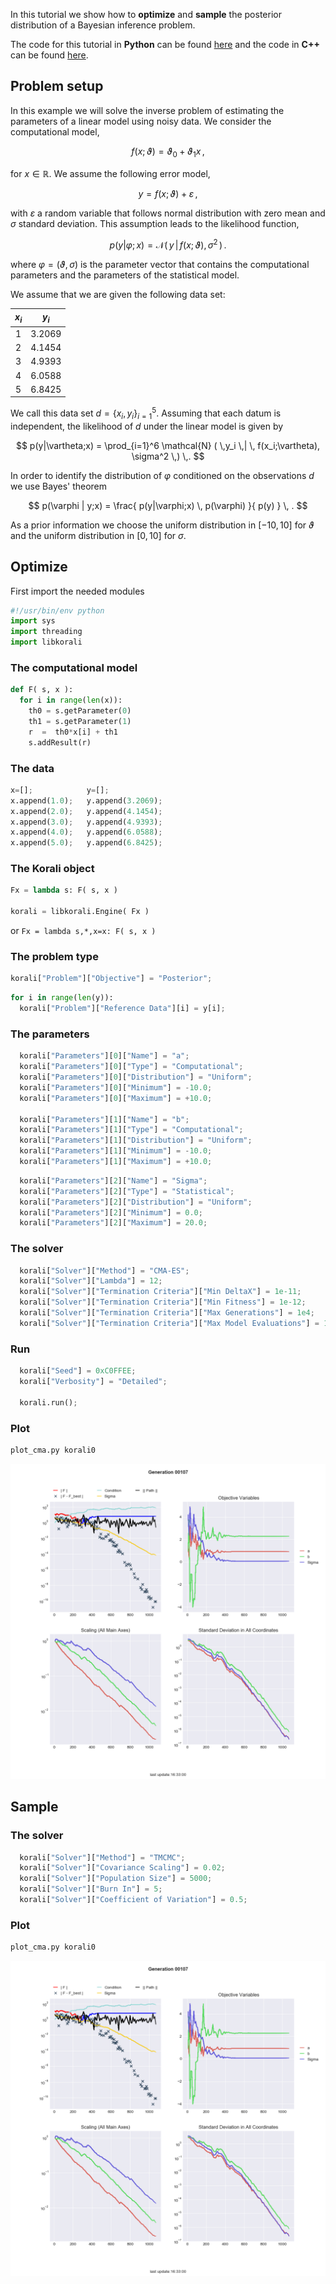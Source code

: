 

In this tutorial we show how to **optimize** and **sample** the posterior
distribution of a Bayesian inference problem.


The code for this tutorial in **Python** can be found [here](https://github.com/cselab/skorali/blob/master/examples/python/quick_start/posterior.py) and the code in **C++** can be found [here](https://github.com/cselab/skorali/blob/master/examples/cxx/quick_start/posterior.cpp).



## Problem setup
In this example we will solve the inverse problem of estimating the parameters
of a linear model using noisy data. We consider the computational model,

$$
f(x;\vartheta) = \vartheta_0 + \vartheta_1 x \,,
$$

for $x\in\mathbb{R}$. We assume the following error model,

$$
y = f(x;\vartheta) + \varepsilon \,,
$$

with $\varepsilon$ a random variable that follows normal distribution with zero
mean and $\sigma$ standard deviation. This assumption leads to the likelihood
function,

$$
p(y|\varphi;x) = \mathcal{N} ( \,y \,| \, f(x;\vartheta), \sigma^2 \,) \,.
$$

where $\varphi=(\vartheta,\sigma)$ is the parameter vector that contains the
computational parameters and the parameters of the statistical model.

We assume that we are given the following data set:

<center>

| $x_i$  | $y_i$  |
|:-:|:-:|
| 1  | 3.2069  |
| 2  | 4.1454  |
| 3  | 4.9393  |
| 4  | 6.0588  |
| 5  | 6.8425  |

</center>

We call this data set $d=\{x_i,y_i\}_{i=1}^5$. Assuming that each datum is
independent, the likelihood of $d$ under the linear model is given by

$$
p(y|\vartheta;x) = \prod_{i=1}^6 \mathcal{N} ( \,y_i \,| \, f(x_i;\vartheta), \sigma^2 \,) \,.
$$

In order to identify the distribution of $\varphi$ conditioned on the observations $d$
we use Bayes' theorem

$$
p(\varphi | y;x) = \frac{ p(y|\varphi;x) \, p(\varphi) }{ p(y) } \, .
$$


As a prior information we choose the uniform distribution in $[-10,10]$ for $\vartheta$
and the uniform distribution in $[0,10]$ for $\sigma$.







## Optimize
First import the needed modules
```python
#!/usr/bin/env python
import sys
import threading
import libkorali
```


### The computational model

```python
def F( s, x ):
  for i in range(len(x)):
    th0 = s.getParameter(0)
    th1 = s.getParameter(1)
    r  =  th0*x[i] + th1
    s.addResult(r)

```

### The data
```python
x=[];            y=[];
x.append(1.0);   y.append(3.2069);
x.append(2.0);   y.append(4.1454);
x.append(3.0);   y.append(4.9393);
x.append(4.0);   y.append(6.0588);
x.append(5.0);   y.append(6.8425);
```

### The Korali object
```python
Fx = lambda s: F( s, x )

korali = libkorali.Engine( Fx )
```

or `Fx = lambda s,*,x=x: F( s, x )`


### The problem type
```python
korali["Problem"]["Objective"] = "Posterior";
```

```python
for i in range(len(y)):
  korali["Problem"]["Reference Data"][i] = y[i];
```

### The parameters
```python
  korali["Parameters"][0]["Name"] = "a";
  korali["Parameters"][0]["Type"] = "Computational";
  korali["Parameters"][0]["Distribution"] = "Uniform";
  korali["Parameters"][0]["Minimum"] = -10.0;
  korali["Parameters"][0]["Maximum"] = +10.0;

  korali["Parameters"][1]["Name"] = "b";
  korali["Parameters"][1]["Type"] = "Computational";
  korali["Parameters"][1]["Distribution"] = "Uniform";
  korali["Parameters"][1]["Minimum"] = -10.0;
  korali["Parameters"][1]["Maximum"] = +10.0;
```

```python
  korali["Parameters"][2]["Name"] = "Sigma";
  korali["Parameters"][2]["Type"] = "Statistical";
  korali["Parameters"][2]["Distribution"] = "Uniform";
  korali["Parameters"][2]["Minimum"] = 0.0;
  korali["Parameters"][2]["Maximum"] = 20.0;
```

### The solver
```python
  korali["Solver"]["Method"] = "CMA-ES";
  korali["Solver"]["Lambda"] = 12;
  korali["Solver"]["Termination Criteria"]["Min DeltaX"] = 1e-11;
  korali["Solver"]["Termination Criteria"]["Min Fitness"] = 1e-12;
  korali["Solver"]["Termination Criteria"]["Max Generations"] = 1e4;
  korali["Solver"]["Termination Criteria"]["Max Model Evaluations"] = 1e4;
```

### Run
```python
  korali["Seed"] = 0xC0FFEE;
  korali["Verbosity"] = "Detailed";

  korali.run();
```


### Plot

```sh
plot_cma.py korali0
```

![figure](posterior-cma.png)





## Sample

### The solver
```python
  korali["Solver"]["Method"] = "TMCMC";
  korali["Solver"]["Covariance Scaling"] = 0.02;
  korali["Solver"]["Population Size"] = 5000;
  korali["Solver"]["Burn In"] = 5;
  korali["Solver"]["Coefficient of Variation"] = 0.5;
```

### Plot

```sh
plot_cma.py korali0
```

![figure](posterior-cma.png)
